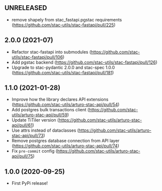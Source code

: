## UNRELEASED

* remove shapely from stac_fastapi.pgstac requirements (https://github.com/stac-utils/stac-fastapi/pull/225)

## 2.0.0 (2021-07)

* Refactor stac-fastapi into submodules (https://github.com/stac-utils/stac-fastapi/pull/106)
* Add pgstac backend (https://github.com/stac-utils/stac-fastapi/pull/126)
* Upgrade to stac-pydantic 2.0.0 and stac-spec 1.0.0 (https://github.com/stac-utils/stac-fastapi/pull/181)

## 1.1.0 (2021-01-28)

* Improve how the library declares API extensions (https://github.com/stac-utils/arturo-stac-api/pull/54)
* Add postgres bulk transactions client (https://github.com/stac-utils/arturo-stac-api/pull/59)
* Update TiTiler version (https://github.com/stac-utils/arturo-stac-api/pull/61)
* Use attrs instead of dataclasses (https://github.com/stac-utils/arturo-stac-api/pull/73)
* Remove postgres database connection from API layer (https://github.com/stac-utils/arturo-stac-api/pull/74)
* Fix `pre-commit` config (https://github.com/stac-utils/arturo-stac-api/pull/75)

## 1.0.0 (2020-09-25)

* First PyPi release!
